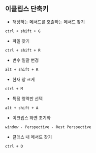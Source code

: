 ## 이클립스 단축키
- 해당하는 메서드를 호출하는 메서드 찾기
```
ctrl + shift + G
```
- 파일 찾기
```
ctrl + shift + R
```
- 변수 일괄 변경
```
alt + shift + R
```
- 현재 창 크게
```
ctrl + M
```
- 특정 영역만 선택
```
alt + shift + A
```
- 이크립스 화면 초기화 
```
window - Perspective - Rest Perspective
```
- 클래스 내 메서드 찾기
```
ctrl + O
```